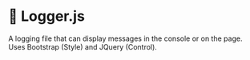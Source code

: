 # 💾 Logger.js
A logging file that can display messages in the console or on the page. Uses Bootstrap (Style) and JQuery (Control).

